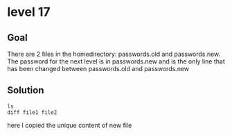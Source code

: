 # level 17

## Goal

There are 2 files in the homedirectory: passwords.old and passwords.new. The password for the next level is in passwords.new and is the only line that has been changed between passwords.old and passwords.new

## Solution
```
ls
diff file1 file2
```
here I copied the unique content of new file 
